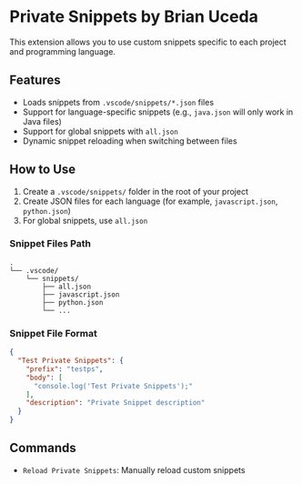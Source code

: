 # Private Snippets by Brian Uceda

This extension allows you to use custom snippets specific to each project and programming language.

## Features

- Loads snippets from `.vscode/snippets/*.json` files
- Support for language-specific snippets (e.g., `java.json` will only work in Java files)
- Support for global snippets with `all.json`
- Dynamic snippet reloading when switching between files

## How to Use

1. Create a `.vscode/snippets/` folder in the root of your project
2. Create JSON files for each language (for example, `javascript.json`, `python.json`)
3. For global snippets, use `all.json`

### Snippet Files Path

```
.
└── .vscode/
    └── snippets/
        ├── all.json
        ├── javascript.json
        ├── python.json
        └── ...
```

### Snippet File Format

```json
{
  "Test Private Snippets": {
    "prefix": "testps",
    "body": [
      "console.log('Test Private Snippets');"
    ],
    "description": "Private Snippet description"
  }
}
```

## Commands

- `Reload Private Snippets`: Manually reload custom snippets
